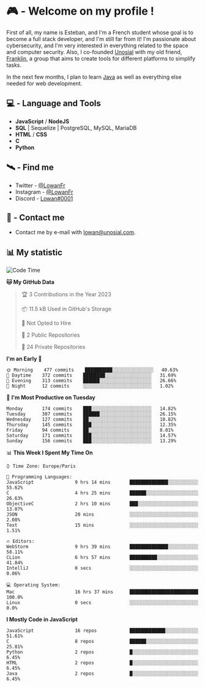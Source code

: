 # 🎮 - Welcome on my profile !
First of all, my name is Esteban, and I'm a French student whose goal is to become a full stack developer, and I'm still far from it!
I'm passionate about cybersecurity, and I'm very interested in everything related to the space and computer security.
Also, I co-founded [Unosial](https://github.com/Unosial) with my old friend, [Franklin](https://github.com/AbaFranklin/), a group that aims to create tools for different platforms to simplify tasks. 

In the next few months, I plan to learn [Java](https://www.java.com/) as well as everything else needed for web development.




## 💻 - Language and Tools
- **JavaScript** / **NodeJS**
- **SQL** | Sequelize | PostgreSQL, MySQL, MariaDB
- **HTML** / **CSS**
- **C**
- **Python**

## 🛰️ - Find me

 - Twitter - [@LowanFr](https://twitter.com/LowanFr/)
 - Instagram - [@LowanFr](https://instagram.com/LowanFr)
 - Discord -  [Lowan#0001](https://unosial.bio/Lowan)
 
## 📡 - Contact me
 - Contact me by e-mail with [lowan@unosial.com](mailto:lowan@unosial.com).

## 📊 My statistic
<!--START_SECTION:waka-->
![Code Time](http://img.shields.io/badge/Code%20Time-250%20hrs%205%20mins-blue)

**🐱 My GitHub Data** 

> 🏆 3 Contributions in the Year 2023
 > 
> 📦 11.5 kB Used in GitHub's Storage 
 > 
> 🚫 Not Opted to Hire
 > 
> 📜 2 Public Repositories 
 > 
> 🔑 24 Private Repositories  
 > 
**I'm an Early 🐤** 

```text
🌞 Morning    477 commits    ██████████░░░░░░░░░░░░░░░   40.63% 
🌆 Daytime    372 commits    ████████░░░░░░░░░░░░░░░░░   31.69% 
🌃 Evening    313 commits    ██████░░░░░░░░░░░░░░░░░░░   26.66% 
🌙 Night      12 commits     ░░░░░░░░░░░░░░░░░░░░░░░░░   1.02%

```
📅 **I'm Most Productive on Tuesday** 

```text
Monday       174 commits    ███░░░░░░░░░░░░░░░░░░░░░░   14.82% 
Tuesday      307 commits    ██████░░░░░░░░░░░░░░░░░░░   26.15% 
Wednesday    127 commits    ██░░░░░░░░░░░░░░░░░░░░░░░   10.82% 
Thursday     145 commits    ███░░░░░░░░░░░░░░░░░░░░░░   12.35% 
Friday       94 commits     ██░░░░░░░░░░░░░░░░░░░░░░░   8.01% 
Saturday     171 commits    ███░░░░░░░░░░░░░░░░░░░░░░   14.57% 
Sunday       156 commits    ███░░░░░░░░░░░░░░░░░░░░░░   13.29%

```


📊 **This Week I Spent My Time On** 

```text
⌚︎ Time Zone: Europe/Paris

💬 Programming Languages: 
JavaScript               9 hrs 14 mins       ██████████████░░░░░░░░░░░   55.62% 
C                        4 hrs 25 mins       ██████░░░░░░░░░░░░░░░░░░░   26.63% 
ObjectiveC               2 hrs 10 mins       ███░░░░░░░░░░░░░░░░░░░░░░   13.07% 
JSON                     20 mins             ░░░░░░░░░░░░░░░░░░░░░░░░░   2.08% 
Text                     15 mins             ░░░░░░░░░░░░░░░░░░░░░░░░░   1.51%

🔥 Editors: 
WebStorm                 9 hrs 39 mins       ██████████████░░░░░░░░░░░   58.11% 
CLion                    6 hrs 57 mins       ██████████░░░░░░░░░░░░░░░   41.84% 
IntelliJ                 0 secs              ░░░░░░░░░░░░░░░░░░░░░░░░░   0.06%

💻 Operating System: 
Mac                      16 hrs 37 mins      █████████████████████████   100.0% 
Linux                    0 secs              ░░░░░░░░░░░░░░░░░░░░░░░░░   0.0%

```

**I Mostly Code in JavaScript** 

```text
JavaScript               16 repos            █████████████░░░░░░░░░░░░   51.61% 
C                        8 repos             ██████░░░░░░░░░░░░░░░░░░░   25.81% 
Python                   2 repos             █░░░░░░░░░░░░░░░░░░░░░░░░   6.45% 
HTML                     2 repos             █░░░░░░░░░░░░░░░░░░░░░░░░   6.45% 
Java                     2 repos             █░░░░░░░░░░░░░░░░░░░░░░░░   6.45%

```



<!--END_SECTION:waka-->
